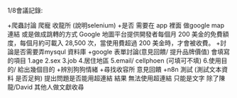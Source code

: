 1/8會議記錄:

+爬蟲討論 爬寵 收龍所 (說明selenium)
+是否 需要在 app 裡面 做google map 連結 或是做成跳轉的方式
Google 地圖平台提供開發者每個月 200 美金的免費額度，每個月約可載入 28,500 次，當使用費超過 200 美金時，才會被收費。
+討論是否需要弄mysqul 資料庫
+google 表單討論(意見回饋/ 提升品牌價值)
會填寫的項目
1.age
2.sex
3.job 
4.居住地區
5.email/ cellphoen (可填可不填)
6.使用目的/ 給出幾個目的
+辨別狗狗情緒
+尋找收容所
意見回饋
+n8n 測試 (測試文本資料 是否足夠)
    提出問題是否能用超連結
        結果 無法使用超連結 只能是文字
除了陳龍/David 
其他人做文獻收尋
